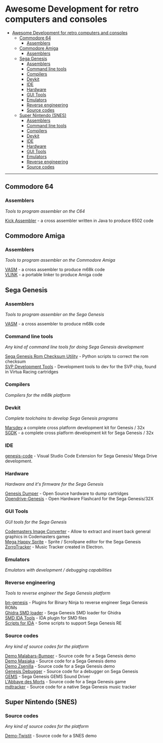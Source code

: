 # Awesome Development for retro computers and consoles

- [Awesome Development for retro computers and consoles](#awesome-retro)
  - [Commodore 64](#commodore-64)
    - [Assemblers](#retro-c64-assemblers)
  - [Commodore Amiga](#commodore-amiga)
    - [Assemblers](#retro-amiga-assemblers)
  - [Sega Genesis](#sega-genesis)
    - [Assemblers](#retro-sega-genesis-assemblers)
    - [Command line tools](#retro-sega-genesis-command-line-tools)
    - [Compilers](#retro-sega-genesis-compilers)
    - [Devkit](#retro-sega-genesis-devkit)
    - [IDE](#retro-sega-genesis-ide)
    - [Hardware](#retro-sega-genesis-hardware)
    - [GUI Tools](#retro-sega-genesis-gui-tools)
    - [Emulators](#retro-sega-genesis-emulators)
    - [Reverse engineering](#retro-sega-genesis-reverse-engineering)
    - [Source codes](#retro-sega-genesis-source-codes)
  - [Super Nintendo (SNES)](#retro-snes)
    - [Assemblers](#retro-snes-assemblers)
    - [Command line tools](#retro-snes-command-line-tools)
    - [Compilers](#retro-snes-compilers)
    - [Devkit](#retro-snes-devkit)
    - [IDE](#retro-snes-ide)
    - [Hardware](#retro-snes-hardware)
    - [GUI Tools](#retro-snes-gui-tools)
    - [Emulators](#retro-snes-emulators)
    - [Reverse engineering](#retro-snes-reverse-engineering)
    - [Source codes](#retro-snes-source-codes)

---

## Commodore 64
### <a name = "retro-c64-assemblers"></a>Assemblers

*Tools to program assembler on the C64*

[Kick Assembler](http://theweb.dk/KickAssembler/Main.html) - a cross assembler written in Java to produce 6502 code<br />

## Commodore Amiga
### <a name = "retro-amiga-assemblers"></a>Assemblers

*Tools to program assembler on the Commodore Amiga*

[VASM](http://sun.hasenbraten.de/vasm/index.php?view=main) - a cross assembler to produce m68k code<br />
[VLINK](http://sun.hasenbraten.de/vlink/index.php?view=main) - a portable linker to produce Amiga code<br />



## Sega Genesis
### <a name = "retro-sega-genesis-assemblers"></a>Assemblers

*Tools to program assembler on the Sega Genesis*

[VASM](http://sun.hasenbraten.de/vasm/index.php?view=main) - a cross assembler to produce m68k code<br />

### <a name = "retro-sega-genesis-command-line-tools"></a>Command line tools

*Any kind of command line tools for doing Sega Genesis development*

[Sega Genesis Rom Checksum Utility](https://github.com/mrhappyasthma/Sega-Genesis-Checksum-Utility) - Python scripts to correct the rom checksum<br />
[SVP Development Tools](https://github.com/jdesiloniz/svpdev) - Development tools to dev for the SVP chip, found in Virtua Racing cartridges<br />

### <a name = "retro-sega-genesis-compilers"></a>Compilers

*Compilers for the m68k platform*

### <a name = "retro-sega-genesis-devkit"></a>Devkit

*Complete toolchains to develop Sega Genesis programs*

[Marsdev](https://github.com/andwn/marsdev) a complete cross platform development kit for Genesis / 32x<br />
[SGDK](https://github.com/Stephane-D/SGDK) - a complete cross platform development kit for Sega Genesis / 32x<br />

### <a name="retro-sega-genesis-ide">IDE

[genesis-code](https://github.com/zerasul/genesis-code) - Visual Studio Code Extension for Sega Genesis/ Mega Drive development.<br />

### <a name = "retro-sega-genesis-hardware"></a>Hardware

*Hardware and it's firmware for the Sega Genesis*

[Genesis Dumper](https://github.com/tonyp7/GenDumper) - Open Source hardware to dump cartridges<br />
[Opendrive-Genesis](https://github.com/soniccd123/OpenDrive-Genesis) - Open Hardware Flashcard for the Sega Genesis/32X<br />

### <a name = "retro-sega-genesis-gui-tools"></a>GUI Tools

*GUI tools for the Sega Genesis*

[Codemasters Image Converter](https://github.com/lab313ru/CodemastersBinImage) - Allow to extract and insert back general graphics in Codemasters games<br />
[Mega Happy Sprite](https://github.com/sigflup/Mega-Happy-Sprite) - Sprite / Scrollpane editor for the Sega Genesis<br />
[ZorroTracker](https://github.com/ZorroTrackerDev/ZorroTracker) - Music Tracker created in Electron.<br />

### <a name = "retro-sega-genesis-emulators"></a>Emulators

*Emulators with development / debugging capabilities*

### <a name = "retro-sega-genesis-reverse-engineering"></a>Reverse engineering

*Tools to reverse engineer the Sega Genesis platform*

[bn-genesis](https://github.com/zznop/bn-genesis) - Plugins for Binary Ninja to reverse engineer Sega Genesis ROMs<br />
[Ghidra SMD loader](https://github.com/lab313ru/ghidra_sega_ldr) - Sega Genesis SMD loader for Ghidra<br />
[SMD IDA Tools](https://github.com/lab313ru/smd_ida_tools) - IDA plugin for SMD files<br />
[Scripts for IDA](https://github.com/zznop/ida-genesis) - Some scripts to support Sega Genesis RE<br />

### <a name = "retro-sega-genesis-source-codes"></a>Source codes

*Any kind of source codes for the platform*

[Demo Malabars-Bumper](https://github.com/ResistanceVault/demo-Malabars-Bumper) - Source code for a Sega Genesis demo<br />
[Demo Masiaka](https://github.com/ResistanceVault/demo-Masiaka) - Source code for a Sega Genesis demo<br />
[Demo Zsenilla](https://github.com/ResistanceVault/demo-Zsenilia) - Source code for a Sega Genesis demo<br />
[Genesis Debugger](https://github.com/flamewing/genesis-debugger) - Source code for a debugger on Sega Genesis<br />
[GEMS](https://github.com/realmonster/GEMS) - Sega Genesis GEMS Sound Driver<br />
[L'Abbaye des Morts](https://github.com/moon-watcher/AbbayeMD) - Source code for a Sega Genesis game<br />
[mdtracker](https://github.com/corthax/mdtracker) - Source code for a native Sega Genesis music tracker<br />

## <a name="retro-snes"></a>Super Nintendo (SNES)

### <a name = "retro-snes-source-codes"></a>Source codes

*Any kind of source codes for the platform*

[Demo-Twistit](https://github.com/ResistanceVault/demo-twistit) - Source code for a SNES demo<br />
